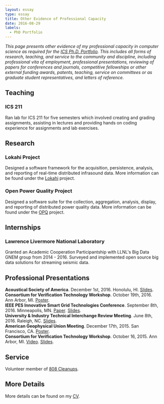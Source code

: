 ```yaml
---
layout: essay    
type: essay    
title: Other Evidence of Professional Capacity  
date: 2016-08-29  
labels:  
  - PhD Portfolio
---
```


*This page presents other evidence of my professional capacity in computer science as required for the [ICS Ph.D. Portfolio](http://www.ics.hawaii.edu/academics/graduate-degree-programs/ph-d-in-ics/#phd-portfolio). This includes all forms of research, teaching, and service to the community and discipline, including professional vita of employment, professional presentations, reviewing of papers for conferences and journals, competitive fellowships or other external funding awards, patents, teaching, service on committees or as graduate student representatives, and letters of reference.*

## Teaching

### ICS 211

Ran lab for ICS 211 for five semesters which involved creating and grading assignments, assisting in lectures and
providing hands on coding experience for assignments and lab exercises.

## Research

### Lokahi Project

Designed a software framework for the acquisition, persistence, analysis, and reporting of real-time distributed
infrasound data. More information can be found under the [Lokahi]() project.

### Open Power Quality Project

Designed a software suite for the collection, aggregation, analysis, display, and reporting of distributed power quality
data. More information can be found under the [OPQ]() project.

## Internships

### Lawrence Livermore National Laboratory
Granted an Academic Cooperation Participantship with LLNL's Big Data GNEM group from 2014 - 2016. Surveyed and implemented open source big data solutions for streaming seismic data.

## Professional Presentations

**Acoustical Society of America**. December 1st, 2016. Honolulu, HI. [Slides]().  
**Consortium for Verification Technology Workshop**. October 19th, 2016. Ann Arbor, MI. [Poster](https://drive.google.com/open?id=0B-3SxTAoDyaWMUc5enYxUk5ad2M).  
**IEEE PES Innovative Smart Grid Technologies Conference**. September 8th, 2016. Minneapolis, MN. [Paper](https://github.com/openpowerquality/isgt2016/raw/master/opqVis.pdf). [Slides](https://github.com/openpowerquality/isgt2016/raw/master/paper-presentation/ISGT_2016.pdf).    
**University & Industry Technical Interchange Review Meeting**. June 8th, 2016. Raleigh, NC. [Slides](https://drive.google.com/open?id=0B-3SxTAoDyaWRGgtMEtoenJIeXc).  
**American Geophysical Union Meeting**. December 17th, 2015. San Francisco, CA. [Poster](https://drive.google.com/file/d/0B-3SxTAoDyaWMFJ1S2hELTJXbVU/view?usp=sharing).  
**Consortium for Verification Technology Workshop**. October 16, 2015. Ann Arbor, MI. [Video](https://www.youtube.com/watch?v=RPCLkZnU6Vg). [Slides](https://cvt.engin.umich.edu/wp-content/uploads/sites/173/2015/09/10.16-14.10-TA6-Anthony_Christe.pdf).  


## Service

Volunteer member of [808 Cleanups](https://www.google.com/url?sa=t&rct=j&q=&esrc=s&source=web&cd=1&cad=rja&uact=8&ved=0ahUKEwiFkozYzsDPAhVBVWMKHcEJA9MQFggeMAA&url=https%3A%2F%2Fwww.808cleanups.org%2F&usg=AFQjCNGMsqF7u54C_ivrSyY0-Tfnoob41g&sig2=cLihiJj1n0NnHBJXYxw23A).

## More Details

More details can be found on my [CV](https://anthonyjchriste.github.io/bio/).

